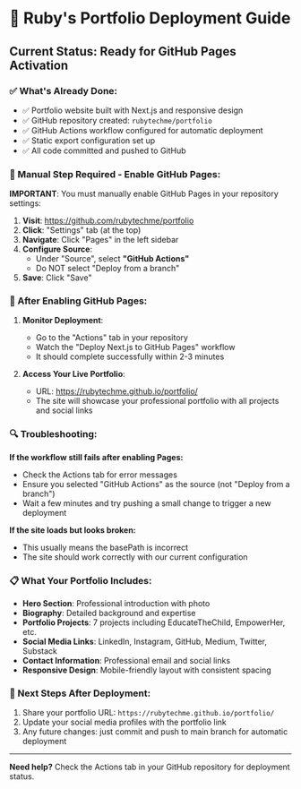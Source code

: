 # 🚀 Ruby's Portfolio Deployment Guide

## Current Status: Ready for GitHub Pages Activation

### ✅ What's Already Done:
- ✅ Portfolio website built with Next.js and responsive design
- ✅ GitHub repository created: `rubytechme/portfolio`
- ✅ GitHub Actions workflow configured for automatic deployment
- ✅ Static export configuration set up
- ✅ All code committed and pushed to GitHub

### 🔧 Manual Step Required - Enable GitHub Pages:

**IMPORTANT**: You must manually enable GitHub Pages in your repository settings:

1. **Visit**: https://github.com/rubytechme/portfolio
2. **Click**: "Settings" tab (at the top)
3. **Navigate**: Click "Pages" in the left sidebar
4. **Configure Source**: 
   - Under "Source", select **"GitHub Actions"** 
   - Do NOT select "Deploy from a branch"
5. **Save**: Click "Save"

### 🎯 After Enabling GitHub Pages:

1. **Monitor Deployment**: 
   - Go to the "Actions" tab in your repository
   - Watch the "Deploy Next.js to GitHub Pages" workflow
   - It should complete successfully within 2-3 minutes

2. **Access Your Live Portfolio**:
   - URL: https://rubytechme.github.io/portfolio/
   - The site will showcase your professional portfolio with all projects and social links

### 🔍 Troubleshooting:

**If the workflow still fails after enabling Pages:**
- Check the Actions tab for error messages
- Ensure you selected "GitHub Actions" as the source (not "Deploy from a branch")
- Wait a few minutes and try pushing a small change to trigger a new deployment

**If the site loads but looks broken:**
- This usually means the basePath is incorrect
- The site should work correctly with our current configuration

### 📋 What Your Portfolio Includes:

- **Hero Section**: Professional introduction with photo
- **Biography**: Detailed background and expertise
- **Portfolio Projects**: 7 projects including EducateTheChild, EmpowerHer, etc.
- **Social Media Links**: LinkedIn, Instagram, GitHub, Medium, Twitter, Substack
- **Contact Information**: Professional email and social links
- **Responsive Design**: Mobile-friendly layout with consistent spacing

### 🎉 Next Steps After Deployment:

1. Share your portfolio URL: `https://rubytechme.github.io/portfolio/`
2. Update your social media profiles with the portfolio link
3. Any future changes: just commit and push to main branch for automatic deployment

---

**Need help?** Check the Actions tab in your GitHub repository for deployment status.
